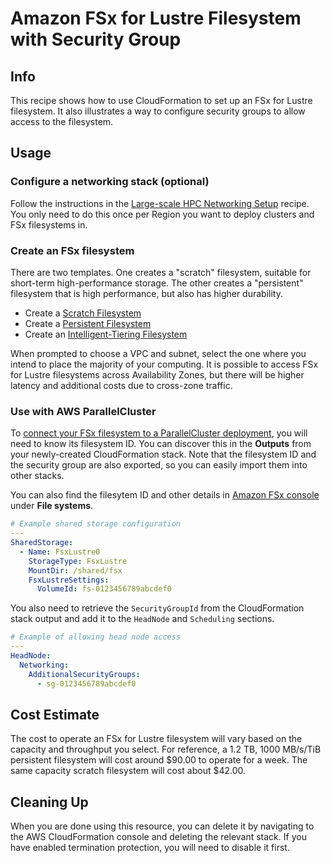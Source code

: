 # Amazon FSx for Lustre Filesystem with Security Group

## Info

This recipe shows how to use CloudFormation to set up an FSx for Lustre filesystem. It also illustrates a way to configure security groups to allow access to the filesystem.

## Usage

### Configure a networking stack (optional)

Follow the instructions in the [Large-scale HPC Networking Setup](../../net/hpc_large_scale/README.md) recipe. You only need to do this once per Region you want to deploy clusters and FSx filesystems in.

### Create an FSx filesystem

There are two templates. One creates a "scratch" filesystem, suitable for short-term high-performance storage. The other creates a "persistent" filesystem that is high performance, but also has higher durability. 

* Create a [Scratch Filesystem](https://console.aws.amazon.com/cloudformation/home?region=us-east-2#/stacks/create/review?stackName=fsxl-scratch&templateURL=https://aws-hpc-recipes.s3.us-east-1.amazonaws.com/main/recipes/storage/fsx_lustre/assets/scratch.yaml)
* Create a [Persistent Filesystem](https://console.aws.amazon.com/cloudformation/home?region=us-east-2#/stacks/create/review?stackName=fsxl-persistent&templateURL=https://aws-hpc-recipes.s3.us-east-1.amazonaws.com/main/recipes/storage/fsx_lustre/assets/persistent.yaml)
* Create an [Intelligent-Tiering Filesystem](https://console.aws.amazon.com/cloudformation/home?region=us-east-2#/stacks/create/review?stackName=fsxl-intelligent-tiering&templateURL=https://aws-hpc-recipes.s3.us-east-1.amazonaws.com/main/recipes/storage/fsx_lustre/assets/intelligent_tiering.yaml)

When prompted to choose a VPC and subnet, select the one where you intend to place the majority of your computing. It is possible to access FSx for Lustre filesystems across Availability Zones, but there will be higher latency and additional costs due to cross-zone traffic.

### Use with AWS ParallelCluster

To [connect your FSx filesystem to a ParallelCluster deployment](https://docs.aws.amazon.com/parallelcluster/latest/ug/SharedStorage-v3.html#SharedStorage-v3-FsxLustreSettings), you will need to know its filesystem ID. You can discover this in the **Outputs** from your newly-created CloudFormation stack. Note that the filesystem ID and the security group are also exported, so you can easily import them into other stacks. 

You can also find the filesytem ID and other details in [Amazon FSx console](https://console.aws.amazon.com/fsx/home) under **File systems**.

```yaml
# Example shared storage configuration
---
SharedStorage:
  - Name: FsxLustre0
    StorageType: FsxLustre
    MountDir: /shared/fsx
    FsxLustreSettings:
      VolumeId: fs-0123456789abcdef0
```

You also need to retrieve the `SecurityGroupId` from the CloudFormation stack output and add it to the `HeadNode` and `Scheduling` sections.

```yaml
# Example of allowing head node access
---
HeadNode:
  Networking:
    AdditionalSecurityGroups:
      - sg-0123456789abcdef0
```

## Cost Estimate

The cost to operate an FSx for Lustre filesystem will vary based on the capacity and throughput you select. For reference, a 1.2 TB, 1000 MB/s/TiB persistent filesystem will cost around $90.00 to operate for a week. The same capacity scratch filesystem will cost about $42.00. 

## Cleaning Up

When you are done using this resource, you can delete it by navigating to the AWS CloudFormation console and deleting the relevant stack. If you have enabled termination protection, you will need to disable it first.
